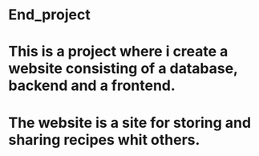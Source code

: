 # End_project
# This is a project where i create a website consisting of a database, backend and a frontend.
# The website is a site for storing and sharing recipes whit others.
